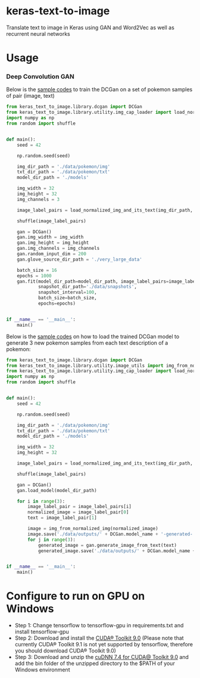# keras-text-to-image

Translate text to image in Keras using GAN and Word2Vec as well as recurrent neural networks


# Usage

### Deep Convolution GAN

Below is the [sample codes](demo/dcgan_train.py) to train the DCGan on a set of pokemon samples of pair (image, text)

```python
from keras_text_to_image.library.dcgan import DCGan
from keras_text_to_image.library.utility.img_cap_loader import load_normalized_img_and_its_text
import numpy as np
from random import shuffle


def main():
    seed = 42

    np.random.seed(seed)

    img_dir_path = './data/pokemon/img'
    txt_dir_path = './data/pokemon/txt'
    model_dir_path = './models'

    img_width = 32
    img_height = 32
    img_channels = 3

    image_label_pairs = load_normalized_img_and_its_text(img_dir_path, txt_dir_path, img_width=img_width, img_height=img_height)

    shuffle(image_label_pairs)

    gan = DCGan()
    gan.img_width = img_width
    gan.img_height = img_height
    gan.img_channels = img_channels
    gan.random_input_dim = 200
    gan.glove_source_dir_path = './very_large_data'

    batch_size = 16
    epochs = 1000
    gan.fit(model_dir_path=model_dir_path, image_label_pairs=image_label_pairs,
            snapshot_dir_path='./data/snapshots',
            snapshot_interval=100,
            batch_size=batch_size,
            epochs=epochs)


if __name__ == '__main__':
    main()

```

Below is the [sample codes](demo/dcgan_generate.py) on how to load the trained DCGan model to generate
3 new pokemon samples from each text description of a pokemon:

```python
from keras_text_to_image.library.dcgan import DCGan
from keras_text_to_image.library.utility.image_utils import img_from_normalized_img
from keras_text_to_image.library.utility.img_cap_loader import load_normalized_img_and_its_text
import numpy as np
from random import shuffle


def main():
    seed = 42

    np.random.seed(seed)

    img_dir_path = './data/pokemon/img'
    txt_dir_path = './data/pokemon/txt'
    model_dir_path = './models'

    img_width = 32
    img_height = 32

    image_label_pairs = load_normalized_img_and_its_text(img_dir_path, txt_dir_path, img_width=img_width, img_height=img_height)

    shuffle(image_label_pairs)

    gan = DCGan()
    gan.load_model(model_dir_path)

    for i in range(3):
        image_label_pair = image_label_pairs[i]
        normalized_image = image_label_pair[0]
        text = image_label_pair[1]

        image = img_from_normalized_img(normalized_image)
        image.save('./data/outputs/' + DCGan.model_name + '-generated-' + str(i) + '-0.png')
        for j in range(3):
            generated_image = gan.generate_image_from_text(text)
            generated_image.save('./data/outputs/' + DCGan.model_name + '-generated-' + str(i) + '-' + str(j) + '.png')


if __name__ == '__main__':
    main()

```

# Configure to run on GPU on Windows

* Step 1: Change tensorflow to tensorflow-gpu in requirements.txt and install tensorflow-gpu
* Step 2: Download and install the [CUDA® Toolkit 9.0](https://developer.nvidia.com/cuda-90-download-archive) (Please note that
currently CUDA® Toolkit 9.1 is not yet supported by tensorflow, therefore you should download CUDA® Toolkit 9.0)
* Step 3: Download and unzip the [cuDNN 7.4 for CUDA@ Toolkit 9.0](https://developer.nvidia.com/cudnn) and add the
bin folder of the unzipped directory to the $PATH of your Windows environment 
